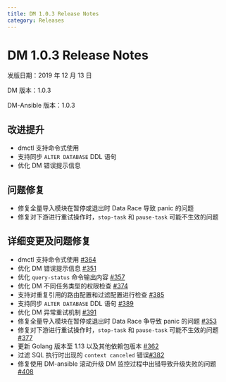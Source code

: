 ```yaml
---
title: DM 1.0.3 Release Notes
category: Releases
---
```


# DM 1.0.3 Release Notes

发版日期：2019 年 12 月 13 日

DM 版本：1.0.3

DM-Ansible 版本：1.0.3

## 改进提升

- dmctl 支持命令式使用
- 支持同步 `ALTER DATABASE` DDL 语句
- 优化 DM 错误提示信息

## 问题修复

- 修复全量导入模块在暂停或退出时 Data Race 导致 panic 的问题 
- 修复对下游进行重试操作时，`stop-task` 和 `pause-task` 可能不生效的问题

## 详细变更及问题修复

- dmctl 支持命令式使用 [#364](https://github.com/pingcap/dm/pull/364)
- 优化 DM 错误提示信息 [#351](https://github.com/pingcap/dm/pull/351)
- 优化 `query-status` 命令输出内容 [#357](https://github.com/pingcap/dm/pull/357)
- 优化 DM 不同任务类型的权限检查 [#374](https://github.com/pingcap/dm/pull/374)
- 支持对重复引用的路由配置和过滤配置进行检查 [#385](https://github.com/pingcap/dm/pull/385)
- 支持同步 `ALTER DATABASE` DDL 语句 [#389](https://github.com/pingcap/dm/pull/389)
- 优化 DM 异常重试机制 [#391](https://github.com/pingcap/dm/pull/391)
- 修复全量导入模块在暂停或退出时 Data Race 争导致 panic 的问题 [#353](https://github.com/pingcap/dm/pull/353)
- 修复对下游进行重试操作时，`stop-task` 和 `pause-task` 可能不生效的问题 [#377](https://github.com/pingcap/dm/pull/377)
- 更新 Golang 版本至 1.13 以及其他依赖包版本 [#362](https://github.com/pingcap/dm/pull/362)
- 过滤 SQL 执行时出现的 `context canceled` 错误[#382](https://github.com/pingcap/dm/pull/382)
- 修复使用 DM-ansible 滚动升级 DM 监控过程中出错导致升级失败的问题[#408](https://github.com/pingcap/dm/pull/408)
